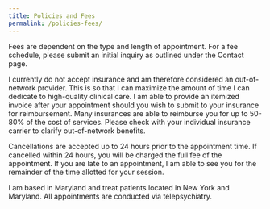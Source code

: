 ```yaml
---
title: Policies and Fees
permalink: /policies-fees/
---
```


Fees are dependent on the type and length of appointment. For a fee schedule, please submit an initial inquiry as outlined under the Contact page.

I currently do not accept insurance and am therefore considered an out-of-network provider. This is so that I can maximize the amount of time I can dedicate to high-quality clinical care. I am able to provide an itemized invoice after your appointment should you wish to submit to your insurance for reimbursement. Many insurances are able to reimburse you for up to 50-80% of the cost of services. Please check with your individual insurance carrier to clarify out-of-network benefits.

Cancellations are accepted up to 24 hours prior to the appointment time. If cancelled within 24 hours, you will be charged the full fee of the appointment. If you are late to an appointment, I am able to see you for the remainder of the time allotted for your session.

I am based in Maryland and treat patients located in New York and Maryland. All appointments are conducted via telepsychiatry.
